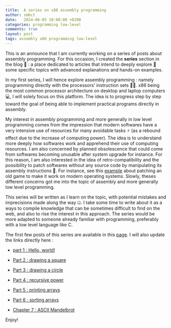 ```yaml
---
title:  A series on x86 assembly programming
author: smbct
date:   2024-06-05 10:00:00 +0200
categories: programming low-level
comments: true
layout: post
tags: assembly x86 programming low-level
---
```


This is an announce that I am currently working on a series of posts about assembly programming.
For this occasion, I created the **series** section in the blog 📑 : a place dedicated to articles that intend to deeply explore 🔎 some specific topics with advanced explanations and hands-on examples.

In my first series, I will hence explore assembly programming : namely programming directly with the processors' instruction sets 🧑‍💻.
x86 being the most common processor architecture on desktop and laptop computers 💻, I will solely focus on this platform.
The idea is to progress step by step toward the goal of being able to implement practical programs directly in assembly.

My interest in assembly programming and more generally in low level programming comes from the impression that modern softwares have a very intensive use of resources for many avoidable tasks ⚡ (as a rebound effect due to the increase of computing power).
The idea is to understand more deeply how softwares work and apprehend their use of computing resources.
I am also concerned by planned obsolescence that could come from softwares becoming unusable after system upgrade for instance.
For this reason, I am also interested in the idea of retro-compatibility and the possibility to patch softwares without any source code by manipulating its assembly instructions 💾.
For instance, see this [example](https://www.youtube.com/watch?v=eQOOx4mmY6I) about patching an old game to make it work on modern operating systems.
Slowly, theses different concerns got me into the topic of assembly and more generally low level programming.

This series will be written as I learn on the topic, with potential mistakes and imprecisions made along the way 🤐.
I take some time to write about it as a ways to compile knowledge that can be sometimes difficult to find on the web, and also to rise the interest in this approach.
The series would be more adapted to someone already familiar with programming, preferably with a low level language like C.

The first few posts of this series are available in this [page](/series/x86_64_assembly/headline).
I will also update the links directly here :

* [part 1 : Hello, world!](/series/x86_64_assembly/pt1)

* [Part 2 : drawing a square](/series/x86_64_assembly/pt2)

* [Part 3 : drawing a circle](/series/x86_64_assembly/pt3)

* [Part 4 : recursive power](/series/x86_64_assembly/pt4)

* [Part 5 : printing arrays](/series/x86_64_assembly/pt5)

* [Part 6 : sorting arrays](/series/x86_64_assembly/pt6)

* [Chapter 7 : ASCII Mandelbrot](/series/x86_64_assembly/pt7)

Enjoy!

